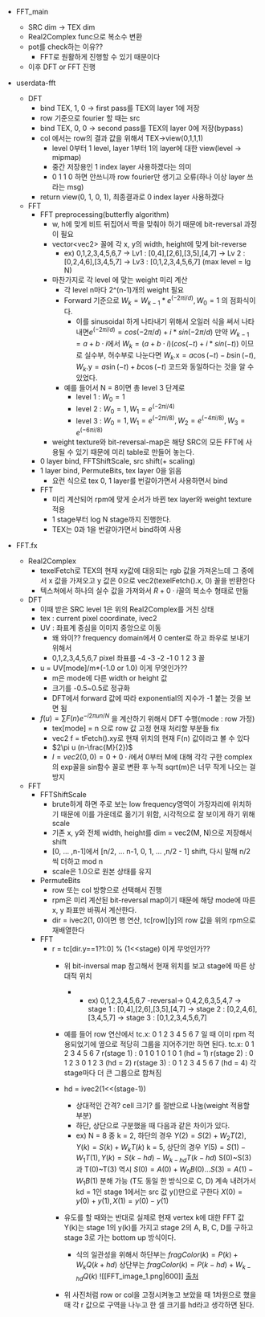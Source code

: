 
- FFT_main
	- SRC dim -> TEX dim
	- Real2Complex func으로 복소수 변환
	- pot를 check하는 이유??
		- FFT로 원활하게 진행할 수 있기 때문이다
	- 이후 DFT or FFT 진행
- userdata-fft
	- DFT
		- bind TEX, 1, 0 -> first pass를 TEX의 layer 1에 저장
		- row 기준으로 fourier 할 때는 src
		- bind TEX, 0, 0 -> second pass를 TEX의 layer 0에 저장(bypass)
		- col 에서는 row의 결과 값을 위해서 TEX->view(0,1,1,1)
			- level 0부터 1 level, layer 1부터 1의 layer에 대한 view(level -> mipmap)
			- 중간 저장용인 1 index layer 사용하겠다는 의미
			- 0 1 1 0 하면 안쓰니까 row fourier만 생기고 오류(하나 이상 layer 쓰라는 msg)
		- return view(0, 1, 0, 1), 최종결과로 0 index layer 사용하겠다
	- FFT
		- FFT preprocessing(butterfly algorithm)
			- w, h에 맞게 비트 뒤집어서 짝을 맞춰야 하기 때문에 bit-reversal 과정이 필요
			- vector\<vec2> 꼴에 각 x, y의 width, height에 맞게 bit-reverse
				- ex) 0,1,2,3,4,5,6,7 -> Lv1 : \[0,4],\[2,6],\[3,5],\[4,7] -> Lv 2 : \[0,2,4,6],\[3,4,5,7]
				   -> Lv3 :  \[0,1,2,3,4,5,6,7] (max level = lg N)
			- 마찬가지로 각 level 에 맞는 weight 미리 계산
				- 각 level n마다 2^(n-1)개의 weight 필요
				- Forward 기준으로 $W_{k} = W_{k-1}*e^{(-2\pi i/d)}, W_{0} = 1$ 의 점화식이다.
					- 이를 sinusoidal 하게 나타내기 위해서 오일러 식을 써서 나타내면$e^{(-2\pi i/d)} = cos(-2π/d) + i*sin(-2π/d)$
					  만약 $W_{k-1} = a+b\cdot i$에서 $W_{k} = (a + b\cdot i)(cos(-t) + i*sin(-t))$
					  이므로 실수부, 허수부로 나눈다면 $W_{k}.\text{x} = a\cos(-t) - b\sin(-t), W_{k}.\text{y} = a\sin(-t) + b\cos(-t)$
					  코드와 동일하다는 것을 알 수 있었다.
				- 예를 들어서 N = 8이면 총 level 3 단계로
					- level 1 : $W_{0} = 1$
					- level 2 : $W_{0} = 1, W_{1} = e^{(-2\pi i/4)}$
					- level 3 : $W_{0} = 1, W_{1} = e^{(-2\pi i/8)}, W_{2} = e^{(-4\pi i/8)}, W_{3} = e^{(-6\pi i/8)}$
			- weight texture와 bit-reversal-map은 해당 SRC의 모든 FFT에 사용될 수 있기 때문에 미리 table로 만들어 놓는다.
		- 0 layer bind, FFTShiftScale, src shift(+ scaling)
		- 1 layer bind, PermuteBits, tex layer 0을 읽음
			- 요런 식으로 tex 0, 1 layer를 번갈아가면서 사용하면서 bind
		- FFT
			- 미리 계산되어 rpm에 맞게 순서가 바뀐 tex layer와 weight texture 적용
			- 1 stage부터 log N stage까지 진행한다.
			- TEX는 0과 1을 번갈아가면서 bind하여 사용

- FFT.fx
	- Real2Complex
		- texelFetch로 TEX의 현재 xy값에 대응되는 rgb 값을 가져온느데 그 중에서 x 값을 가져오고 y 값은 0으로 vec2(texelFetch().x, 0) 꼴을 반환한다
		- 텍스쳐에서 하나의 실수 값을 가져와서 $R + 0\cdot i$꼴의 복소수 형태로 만듦
	- DFT
		- 이때 받은 SRC level 1은 위의 Real2Complex를 거친 상태
		- tex : current pixel coordinate, ivec2
		- UV : 좌표계 중심을 이미지 중앙으로 이동
			- 왜 와이?? frequency domain에서 0 center로 하고 좌우로 보내기 위해서
			- 0,1,2,3,4,5,6,7 pixel 좌표를 -4 -3 -2 -1 0 1 2 3 꼴
		- u = UV\[mode]/m*(-1.0 or 1.0) 이게 무엇인가??
			- m은 mode에 다른 width or height 값
			- 크기를 -0.5~0.5로 정규화
			- DFT에서 forward 값에 따라 exponential의 지수가 -1 붙는 것을 보면 됨
		- $f(u)=\sum{F(n)e^{-i2\pi un/N}}$ 을 계산하기 위해서 DFT 수행(mode : row 가정)
			- tex\[mode] = n 으로 row 값 고정 현재 처리할 부분들 fix
			- vec2 f = tFetch().xy로 현재 위치의 현재 F(n) 값이라고 볼 수 있다
			- $2\pi u (n-\frac{M}{2})$
			- $I = vec2(0, 0) = 0 + 0\cdot i$에서 0부터 M에 대해 각각 구한 complex의 exp꼴을 sin함수 꼴로 변환 후 누적 sqrt(m)은 너무 작게 나오는 걸 방지
	- FFT
		- FFTShiftScale
			- brute하게 하면 주로 보는 low frequency영역이 가장자리에 위치하기 때문에 이를 가운데로 옮기기 위함, 시각적으로 잘 보이게 하기 위해 scale
			- 기존 x, y와 전체 width, height를 dim = vec2(M, N)으로 저장해서 shift
			- \[0, ... ,n-1]에서 \[n/2, ... n-1, 0, 1, ... ,n/2 - 1] shift, 다시 말해 n/2 씩 더하고 mod n
			- scale은 1.0으로 원본 상태를 유지
		- PermuteBits
			- row 또는 col 방향으로 선택해서 진행
			- rpm은 미리 계산된 bit-reversal map이기 때문에 해당 mode에 따른 x, y 좌표만 바꿔서 계산한다.
			- dir = ivec2(1, 0)이면 행 연산, tc\[row]\[y]의 row 값을 위의 rpm으로 재배열한다
		- FFT
			- r = tc\[dir.y\==1?1:0] % (1<<stage) 이게 무엇인가??
				- 위 bit-inversal map 참고해서 현재 위치를 보고 stage에 따른 상대적 위치
					- - ex) 0,1,2,3,4,5,6,7 -reversal-> 0,4,2,6,3,5,4,7 
					   -> stage 1 : \[0,4],\[2,6],\[3,5],\[4,7]
					   -> stage 2 : \[0,2,4,6],\[3,4,5,7]
					   -> stage 3 :  \[0,1,2,3,4,5,6,7]
				- 예를 들어 row 연산에서 tc.x: 0 1 2 3 4 5 6 7 일 때 이미 rpm 적용되었기에 옆으로 적당히 그룹을 지어주기만 하면 된다.
				  tc.x:  0 1 2 3 4 5 6 7
				  r(stage 1) : 0 1 0 1 0 1 0 1 (hd = 1)
				  r(stage 2) : 0 1 2 3 0 1 2 3 (hd = 2)
				  r(stage 3) : 0 1 2 3 4 5 6 7 (hd = 4) 각 stage마다 더 큰 그룹으로 합쳐짐
				
				- hd = ivec2(1<<(stage-1))
					- 상대적인 간격? cell 크기? 를 절반으로 나눔(weight 적용할 부분)
					- 하단, 상단으로 구분했을 때 다음과 같은 차이가 있다.
					- ex) N = 8 중 k = 2, 하단의 경우
					$Y(2)=S(2)+W_{2}T(2), Y(k)=S(k)+W_{k}T(k)$
					k = 5, 상단의 경우
					$Y(5) = S(1)-W_{1}T(1), Y(k)=S(k-hd)-W_{k-hd}T(k-hd)$
					S(0)~S(3)과 T(0)~T(3) 역시
					$S(0)=A(0)+W_{0}B(0)\dots S(3)=A(1)-W_{1}B(1)$
					분해 가능 (T도 동일 한 방식으로 C, D)
					계속 내려가서 kd = 1인 stage 1에서는 src 값 y()만으로 구한다
					$X(0)=y(0)+y(1), X(1)=y(0)-y(1)$
				- 유도를 할 때와는 반대로 실제로 현재 vertex k에 대한 FFT 값 Y(k)는 stage 1의 y(k)를 가지고 stage 2의 A, B, C, D를 구하고 stage 3로 가는 bottom up 방식이다. 
					- 식의 일관성을 위해서
					하단부는
					$fragColor(k)=P(k)+W_{k}Q(k+hd)$
					상단부는
					$fragColor(k)=P(k-hd)+W_{k-hd}Q(k)$
					![[FFT_image_1.png|600]] [출처](https://infograph.tistory.com/342)
				- 위 사진처럼 row or col을 고정시켜놓고 보았을 때 1차원으로 했을 때 각 r 값으로 구역을 나누고 한 셀 크기를 hd라고 생각하면 된다.
		